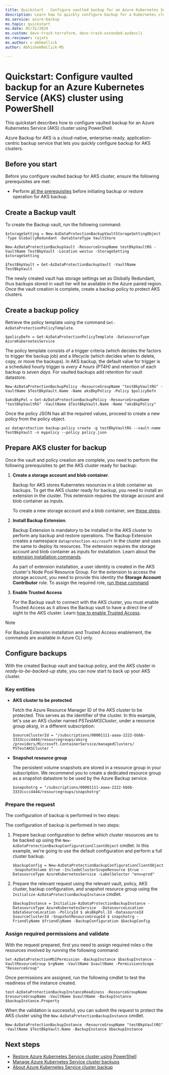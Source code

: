 ```yaml
---
title: Quickstart - Configure vaulted backup for an Azure Kubernetes Service (AKS) cluster using Azure Backup via PowerShell
description: Learn how to quickly configure backup for a Kubernetes cluster using PowerShell.
ms.service: azure-backup
ms.topic: quickstart
ms.date: 05/31/2024
ms.custom: devx-track-terraform, devx-track-extended-azdevcli
ms.reviewer: rajats
ms.author: v-abhmallick
author: AbhishekMallick-MS

---
```


# Quickstart: Configure vaulted backup for an Azure Kubernetes Service (AKS) cluster using PowerShell

This quickstart describes how to configure vaulted backup for an Azure Kubernetes Service (AKS) cluster using PowerShell.

Azure Backup for AKS is a cloud-native, enterprise-ready, application-centric backup service that lets you quickly configure backup for AKS clusters.

## Before you start

Before you configure vaulted backup for AKS cluster, ensure the following prerequisites are met:

- Perform [all the prerequisites](azure-kubernetes-service-cluster-backup-concept.md) before initiating backup or restore operation for AKS backup.

## Create a Backup vault

To create the Backup vault, run the following command:

```azurepowershell
$storageSetting = New-AzDataProtectionBackupVaultStorageSettingObject -Type GloballyRedundant -DataStoreType VaultStore

New-AzDataProtectionBackupVault -ResourceGroupName testBkpVaultRG -VaultName TestBkpVault -Location westus -StorageSetting $storageSetting

$TestBkpVault = Get-AzDataProtectionBackupVault -VaultName TestBkpVault
```

The newly created vault has storage settings set as Globally Redundant, thus backups stored in vault tier will be available in the Azure paired region. Once the vault creation is complete, create a backup policy to protect AKS clusters.

## Create a backup policy

Retrieve the policy template using the command `Get-AzDataProtectionPolicyTemplate`.

```azurepowershell
$policyDefn = Get-AzDataProtectionPolicyTemplate -DatasourceType AzureKubernetesService
```

The policy template consists of a trigger criteria (which decides the factors to trigger the backup job) and a lifecycle (which decides when to delete, copy, or move the backups). In AKS backup, the default value for trigger is a scheduled hourly trigger is *every 4 hours (PT4H)* and retention of each backup is *seven days*. For vaulted backups add retention for vault datastore.


```azurepowershell
New-AzDataProtectionBackupPolicy -ResourceGroupName "testBkpVaultRG" -VaultName $TestBkpVault.Name -Name aksBkpPolicy -Policy $policyDefn

$aksBkpPol = Get-AzDataProtectionBackupPolicy -ResourceGroupName "testBkpVaultRG" -VaultName $TestBkpVault.Name -Name "aksBkpPolicy"
```

Once the policy JSON has all the required values, proceed to create a new policy from the policy object.

```azurepowershell
az dataprotection backup-policy create -g testBkpVaultRG --vault-name TestBkpVault -n mypolicy --policy policy.json
```

## Prepare AKS cluster for backup

Once the vault and policy creation are complete, you need to perform the following prerequisites to get the AKS cluster ready for backup:

1. **Create a storage account and blob container**.

   Backup for AKS stores Kubernetes resources in a blob container as backups. To get the AKS cluster ready for backup, you need to install an extension in the cluster. This extension requires the storage account and blob container as inputs.

   To create a new storage account and a blob container, see [these steps](../storage/blobs/blob-containers-powershell.md#create-a-container).

2. **Install Backup Extension**.

   Backup Extension is mandatory to be installed  in the AKS cluster to perform any backup and restore operations. The Backup Extension creates a namespace `dataprotection-microsoft` in the cluster and uses the same to deploy its resources. The extension requires the storage account and blob container as inputs for installation. Learn about the [extension installation commands](./azure-kubernetes-service-cluster-manage-backups.md#install-backup-extension).

   As part of extension installation, a user identity is created in the AKS cluster's Node Pool Resource Group. For the extension to access the storage account, you need to provide this identity the **Storage Account Contributor** role. To assign the required role, [run these command](azure-kubernetes-service-cluster-manage-backups.md#grant-permission-on-storage-account) 

3. **Enable Trusted Access**

   For the Backup vault to connect with the AKS cluster, you must enable Trusted Access as it allows the Backup vault to have a direct line of sight to the AKS cluster. Learn [how to enable Trusted Access](azure-kubernetes-service-cluster-manage-backups.md#trusted-access-related-operations).

> [!NOTE]
> For Backup Extension installation and Trusted Access enablement, the commands are available in Azure CLI only.

## Configure backups

With the created Backup vault and backup policy, and the AKS cluster in *ready-to-be-backed-up* state, you can now start to back up your AKS cluster.

### Key entities

- **AKS cluster to be protected**

  Fetch the Azure Resource Manager ID of the AKS cluster to be protected. This serves as the identifier of the cluster. In this example, let's use an AKS cluster named *PSTestAKSCluster*, under a resource group *aksrg*, in a different subscription:

  ```azurepowershell
  $sourceClusterId = "/subscriptions/00001111-aaaa-2222-bbbb-3333cccc4444/resourcegroups/aksrg /providers/Microsoft.ContainerService/managedClusters/ PSTestAKSCluster "
  ```

- **Snapshot resource group**

  The persistent volume snapshots are stored in a resource group in your subscription. We recommend you to create a dedicated resource group as a snapshot datastore to be used by the Azure Backup service. 

  ```azurepowershell
  $snapshotrg = "/subscriptions/00001111-aaaa-2222-bbbb-3333cccc4444/resourcegroups/snapshotrg"
  ```

### Prepare the request

The configuration of backup is performed in two steps:


The configuration of backup is performed in two steps:

1. Prepare backup configuration to define which cluster resources are to be backed up using the `New-AzDataProtectionBackupConfigurationClientObject` cmdlet. In this example, we're going to use the default configuration and perform a full cluster backup.

    ```azurepowershell
   $backupConfig = New-AzDataProtectionBackupConfigurationClientObject -SnapshotVolume $true -IncludeClusterScopeResource $true -DatasourceType AzureKubernetesService -LabelSelector "env=prod"
   ```
  
2. Prepare the relevant request using the relevant vault, policy, AKS cluster, backup configuration, and snapshot resource group using the `Initialize-AzDataProtectionBackupInstance` cmdlet.

   ```azurepowershell
   $backupInstance = Initialize-AzDataProtectionBackupInstance -DatasourceType AzureKubernetesService  -DatasourceLocation $dataSourceLocation -PolicyId $ aksBkpPol.Id -DatasourceId $sourceClusterId -SnapshotResourceGroupId $ snapshotrg -FriendlyName $friendlyName -BackupConfiguration $backupConfig
   ```

### Assign required permissions and validate

With the request prepared, first you need to assign required roles o the resources involved by running the following command:

```azurepowershell
Set-AzDataProtectionMSIPermission -BackupInstance $backupInstance -VaultResourceGroup $rgName -VaultName $vaultName -PermissionsScope "ResourceGroup"
```


Once permissions are assigned, run the following cmdlet to test the readiness of the instance created.

```azurepowershell
test-AzDataProtectionBackupInstanceReadiness -ResourceGroupName $resourceGroupName -VaultName $vaultName -BackupInstance  $backupInstance.Property 
```

When the validation is successful,  you can submit the request to protect the AKS cluster using the `New-AzDataProtectionBackupInstance` cmdlet.

```azurepowershell
New-AzDataProtectionBackupInstance -ResourceGroupName "testBkpVaultRG" -VaultName $TestBkpVault.Name -BackupInstance $backupInstance
```

## Next steps

- [Restore Azure Kubernetes Service cluster using PowerShell](azure-kubernetes-service-cluster-restore-using-powershell.md)
- [Manage Azure Kubernetes Service cluster backups](azure-kubernetes-service-cluster-manage-backups.md)
- [About Azure Kubernetes Service cluster backup](azure-kubernetes-service-cluster-backup-concept.md)
